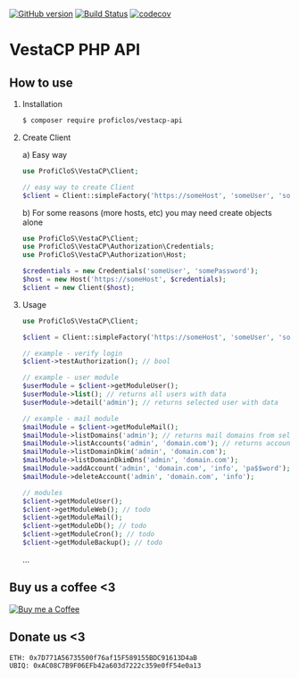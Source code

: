 [![GitHub version](https://badge.fury.io/gh/ProfiCloS%2Fvestacp-api.svg)](https://badge.fury.io/gh/ProfiCloS%2Fvestacp-api)
[![Build Status](https://travis-ci.com/ProfiCloS/vestacp-api.svg?branch=master)](https://travis-ci.com/ProfiCloS/vestacp-api)
[![codecov](https://codecov.io/gh/ProfiCloS/vestacp-api/branch/master/graph/badge.svg)](https://codecov.io/gh/ProfiCloS/vestacp-api)

# VestaCP PHP API


## How to use

1) Installation
	```sh
	$ composer require proficlos/vestacp-api
	```
2) Create Client

	a) Easy way
	```php
	use ProfiCloS\VestaCP\Client;
	
	// easy way to create Client
	$client = Client::simpleFactory('https://someHost', 'someUser', 'somePass');
	```
	
	b) For some reasons (more hosts, etc) you may need create objects alone
	```php
	use ProfiCloS\VestaCP\Client;
	use ProfiCloS\VestaCP\Authorization\Credentials;
	use ProfiCloS\VestaCP\Authorization\Host;
	
	$credentials = new Credentials('someUser', 'somePassword');
	$host = new Host('https://someHost', $credentials);
	$client = new Client($host);
	```
3) Usage
	```php
	use ProfiCloS\VestaCP\Client;

	$client = Client::simpleFactory('https://someHost', 'someUser', 'somePass');
	
	// example - verify login
	$client->testAuthorization(); // bool

	// example - user module
	$userModule = $client->getModuleUser();
	$userModule->list(); // returns all users with data
	$userModule->detail('admin'); // returns selected user with data

	// example - mail module
	$mailModule = $client->getModuleMail();
	$mailModule->listDomains('admin'); // returns mail domains from selected user
	$mailModule->listAccounts('admin', 'domain.com'); // returns accounts from selected user and domain
	$mailModule->listDomainDkim('admin', 'domain.com'); 
	$mailModule->listDomainDkimDns('admin', 'domain.com');
	$mailModule->addAccount('admin', 'domain.com', 'info', 'pa$$word'); // add info@domain.com account
	$mailModule->deleteAccount('admin', 'domain.com', 'info');

	// modules
	$client->getModuleUser();
	$client->getModuleWeb(); // todo
	$client->getModuleMail();
	$client->getModuleDb(); // todo
	$client->getModuleCron(); // todo
	$client->getModuleBackup(); // todo
	```
	...


## Buy us a coffee <3
[![Buy me a Coffee](https://www.paypalobjects.com/en_US/i/btn/btn_donate_LG.gif)](https://www.paypal.com/cgi-bin/webscr?cmd=_s-xclick&hosted_button_id=E8NK53NGKVDHS)

## Donate us <3
```
ETH: 0x7D771A56735500f76af15F589155BDC91613D4aB
UBIQ: 0xAC08C7B9F06EFb42a603d7222c359e0fF54e0a13
```

